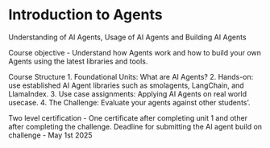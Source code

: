 # Introduction to Agents

Understanding of AI Agents,
Usage of AI Agents and Building AI Agents

Course objective - Understand how Agents work and how to build your own Agents using the latest libraries and tools.

Course Structure
    1. Foundational Units: What are AI Agents?
    2. Hands-on: use established AI Agent libraries such as smolagents, LangChain, and LlamaIndex.
    3. Use case assignments: Applying AI Agents on real world usecase.
    4. The Challenge: Evaluate your agents against other students’.

Two level certification - One certificate after completing unit 1 and other after completing the challenge.
Deadline for submitting the AI agent build on challenge - May 1st 2025
